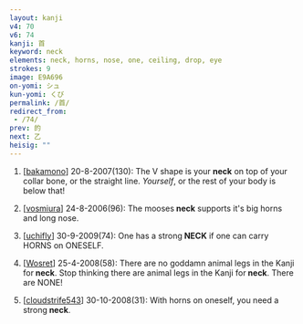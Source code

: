 ```yaml
---
layout: kanji
v4: 70
v6: 74
kanji: 首
keyword: neck
elements: neck, horns, nose, one, ceiling, drop, eye
strokes: 9
image: E9A696
on-yomi: シュ
kun-yomi: くび
permalink: /首/
redirect_from:
 - /74/
prev: 的
next: 乙
heisig: ""
---
```


1) [<a href="http://kanji.koohii.com/profile/bakamono">bakamono</a>] 20-8-2007(130): The V shape is your <strong>neck</strong> on top of your collar bone, or the straight line. <em>Yourself</em>, or the rest of your body is below that!

2) [<a href="http://kanji.koohii.com/profile/vosmiura">vosmiura</a>] 24-8-2006(96): The mooses<strong> neck</strong> supports it&#039;s big horns and long nose.

3) [<a href="http://kanji.koohii.com/profile/uchifly">uchifly</a>] 30-9-2009(74): One has a strong<strong> NECK</strong> if one can carry HORNS on ONESELF.

4) [<a href="http://kanji.koohii.com/profile/Wosret">Wosret</a>] 25-4-2008(58): There are no goddamn animal legs in the Kanji for<strong> neck</strong>. Stop thinking there are animal legs in the Kanji for<strong> neck</strong>. There are NONE!

5) [<a href="http://kanji.koohii.com/profile/cloudstrife543">cloudstrife543</a>] 30-10-2008(31): With horns on oneself, you need a strong<strong> neck</strong>.

